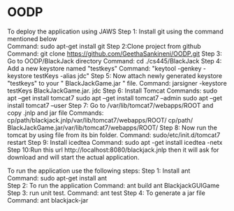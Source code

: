 OODP
===
To deploy the application using JAWS
Step 1: Install git using the command mentioned below  
Command:  sudo apt-get install git 
Step 2:Clone project from github
Command:   git clone https://github.com/GeethaSankineni/OODP.git
Step 3: Go to OODP/BlackJack directory 
Command:   cd ./cs445/BlackJack
Step 4: Add a new keystore named "testkeys" 
 Command: "keytool -genkey -keystore testKeys -alias jdc"
Step 5: Now attach newly generated keystore "testkeys" to your " BlackJackGame.jar " file.
Command: jarsigner -keystore testKeys BlackJackGame.jar. jdc
Step 6: Install Tomcat
Commands:                   sudo apt –get install tomcat7
                            sudo apt –get install tomcat7 –admin
                            sudo apt –get install tomcat7 –user
Step 7: Go to /var/lib/tomcat7/webapps/ROOT and copy .jnlp and jar file
Commands:  cp/path/blackjack.jnlp/var/lib/tomcat7/webapps/ROOT/
                       cp/path/ BlackJackGame.jar/var/lib/tomcat7/webapps/ROOT/
Step 8: Now run the tomcat by using file from its bin folder.
Command: sudo/etc/init.d/tomcat7 restart
Step 9: Install icedtea
Command: sudo apt -get  install icedtea -netx
Step 10:Run this url http://localhost:8080/blackjack.jnlp then it will ask for download  and will start the actual application.

To run the  application use the following steps:
Step 1: Install ant  
Command:  sudo apt-get install ant  
Step 2: To run the application 
Command:    ant build 
            ant BlackjackGUIGame
Step 3: run unit test. 
Command:  ant test
Step 4: To generate a jar file
Command:     ant blackjack-jar



